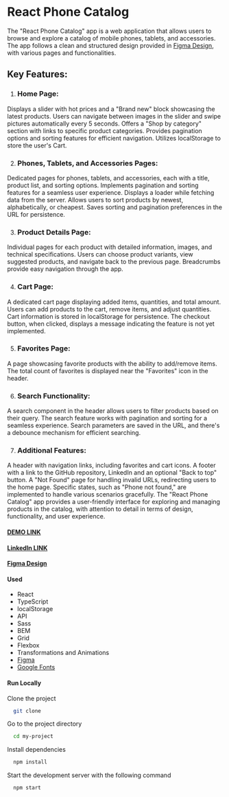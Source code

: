 # React Phone Catalog

The "React Phone Catalog" app is a web application that allows users to browse and explore a catalog of mobile phones, tablets, and accessories. The app follows a clean and structured design provided in [Figma Design](https://www.figma.com/file/uEetgWenSRxk9jgiym6Yzp/Phone-catalog-redesign?type=design&node-id=14-49&mode=design&t=hubLt6D4F2f60Q2O-0), with various pages and functionalities.

## Key Features:

1. ### Home Page:

Displays a slider with hot prices and a "Brand new" block showcasing the latest products.
Users can navigate between images in the slider and swipe pictures automatically every 5 seconds.
Offers a "Shop by category" section with links to specific product categories.
Provides pagination options and sorting features for efficient navigation.
Utilizes localStorage to store the user's Cart.

2. ### Phones, Tablets, and Accessories Pages:

Dedicated pages for phones, tablets, and accessories, each with a title, product list, and sorting options.
Implements pagination and sorting features for a seamless user experience.
Displays a loader while fetching data from the server.
Allows users to sort products by newest, alphabetically, or cheapest.
Saves sorting and pagination preferences in the URL for persistence.

3. ### Product Details Page:

Individual pages for each product with detailed information, images, and technical specifications.
Users can choose product variants, view suggested products, and navigate back to the previous page.
Breadcrumbs provide easy navigation through the app.

4. ### Cart Page:

A dedicated cart page displaying added items, quantities, and total amount.
Users can add products to the cart, remove items, and adjust quantities.
Cart information is stored in localStorage for persistence.
The checkout button, when clicked, displays a message indicating the feature is not yet implemented.

5. ### Favorites Page:

A page showcasing favorite products with the ability to add/remove items.
The total count of favorites is displayed near the "Favorites" icon in the header.

6. ### Search Functionality:

A search component in the header allows users to filter products based on their query.
The search feature works with pagination and sorting for a seamless experience.
Search parameters are saved in the URL, and there's a debounce mechanism for efficient searching.

7. ### Additional Features:

A header with navigation links, including favorites and cart icons.
A footer with a link to the GitHub repository, LinkedIn and an optional "Back to top" button.
A "Not Found" page for handling invalid URLs, redirecting users to the home page.
Specific states, such as "Phone not found," are implemented to handle various scenarios gracefully.
The "React Phone Catalog" app provides a user-friendly interface for exploring and managing products in the catalog, with attention to detail in terms of design, functionality, and user experience.

#### [DEMO LINK](https://github.com/MariaSnegireva/phone-catalog)

#### [LinkedIn LINK](https://www.linkedin.com/in/mariasnegireva/)

#### [Figma Design](https://www.figma.com/file/uEetgWenSRxk9jgiym6Yzp/Phone-catalog-redesign?type=design&node-id=14-49&mode=design&t=hubLt6D4F2f60Q2O-0)

#### Used

- React
- TypeScript
- localStorage
- API
- Sass
- BEM
- Grid
- Flexbox
- Transformations and Animations
- [Figma](https://www.figma.com/)
- [Google Fonts](https://fonts.google.com/)

#### Run Locally

Clone the project

```bash
  git clone
```

Go to the project directory

```bash
  cd my-project
```

Install dependencies

```bash
  npm install
```

Start the development server with the following command

```bash
  npm start
```
